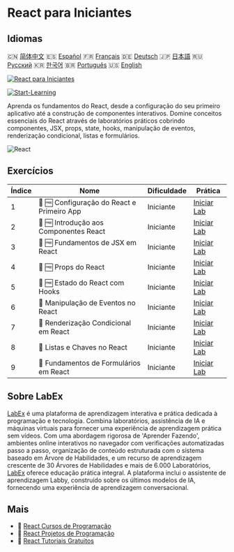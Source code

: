 # React para Iniciantes

## Idiomas

🇨🇳 [简体中文](README_zh.md) 🇪🇸 [Español](README_es.md) 🇫🇷 [Français](README_fr.md) 🇩🇪 [Deutsch](README_de.md) 🇯🇵 [日本語](README_ja.md) 🇷🇺 [Русский](README_ru.md) 🇰🇷 [한국어](README_ko.md) 🇧🇷 [Português](README_pt.md) 🇺🇸 [English](README.md) 

[![React para Iniciantes](https://cover-creator.labex.io/react-for-beginners.png?lang=pt)](https://labex.io/pt/courses/react-for-beginners)

[![Start-Learning](https://img.shields.io/badge/Start-Learning-whitesmoke?style=for-the-badge)](https://labex.io/pt/courses/react-for-beginners)

Aprenda os fundamentos do React, desde a configuração do seu primeiro aplicativo até a construção de componentes interativos. Domine conceitos essenciais do React através de laboratórios práticos cobrindo componentes, JSX, props, state, hooks, manipulação de eventos, renderização condicional, listas e formulários.

![React](https://img.shields.io/badge/React-whitesmoke?style=for-the-badge&logo=react)


## Exercícios

|   Índice | Nome                                       | Dificuldade   | Prática                                                                                                                                  |
|----------|--------------------------------------------|---------------|------------------------------------------------------------------------------------------------------------------------------------------|
|        1 | 🧩 🆓 Configuração do React e Primeiro App | Iniciante     | <a target='_blank' href='https://labex.io/pt/labs/react-react-setup-and-first-app-598881?course=react-for-beginners'>Iniciar Lab</a>     |
|        2 | 🧩 🆓 Introdução aos Componentes React     | Iniciante     | <a target='_blank' href='https://labex.io/pt/labs/react-react-components-introduction-601735?course=react-for-beginners'>Iniciar Lab</a> |
|        3 | 🧩 🆓 Fundamentos de JSX em React          | Iniciante     | <a target='_blank' href='https://labex.io/pt/labs/react-react-jsx-basics-601739?course=react-for-beginners'>Iniciar Lab</a>              |
|        4 | 🧩 🆓 Props do React                       | Iniciante     | <a target='_blank' href='https://labex.io/pt/labs/react-react-props-601741?course=react-for-beginners'>Iniciar Lab</a>                   |
|        5 | 🧩 🆓 Estado do React com Hooks            | Iniciante     | <a target='_blank' href='https://labex.io/pt/labs/react-react-state-with-hooks-601742?course=react-for-beginners'>Iniciar Lab</a>        |
|        6 | 🧩  Manipulação de Eventos no React        | Iniciante     | <a target='_blank' href='https://labex.io/pt/labs/react-react-event-handling-601737?course=react-for-beginners'>Iniciar Lab</a>          |
|        7 | 🧩  Renderização Condicional em React      | Iniciante     | <a target='_blank' href='https://labex.io/pt/labs/react-react-conditional-rendering-601736?course=react-for-beginners'>Iniciar Lab</a>   |
|        8 | 🧩  Listas e Chaves no React               | Iniciante     | <a target='_blank' href='https://labex.io/pt/labs/react-react-lists-and-keys-601740?course=react-for-beginners'>Iniciar Lab</a>          |
|        9 | 🧩  Fundamentos de Formulários em React    | Iniciante     | <a target='_blank' href='https://labex.io/pt/labs/react-react-forms-basics-601738?course=react-for-beginners'>Iniciar Lab</a>            |

## Sobre LabEx

[LabEx](https://labex.io) é uma plataforma de aprendizagem interativa e prática dedicada à programação e tecnologia. Combina laboratórios, assistência de IA e máquinas virtuais para fornecer uma experiência de aprendizagem prática sem vídeos. Com uma abordagem rigorosa de 'Aprender Fazendo', ambientes online interativos no navegador com verificações automatizadas passo a passo, organização de conteúdo estruturada com o sistema baseado em Árvore de Habilidades, e um recurso de aprendizagem crescente de 30 Árvores de Habilidades e mais de 6.000 Laboratórios, [LabEx](https://labex.io) oferece educação prática integral. A plataforma inclui o assistente de aprendizagem Labby, construído sobre os últimos modelos de IA, fornecendo uma experiência de aprendizagem conversacional.

## Mais

- 🔗 [React Cursos de Programação](https://github.com/labex-labs/awesome-programming-courses)
- 🔗 [React Projetos de Programação](https://github.com/labex-labs/awesome-programming-projects)
- 🔗 [React Tutoriais Gratuitos](https://github.com/labex-labs/react-free-tutorials)

